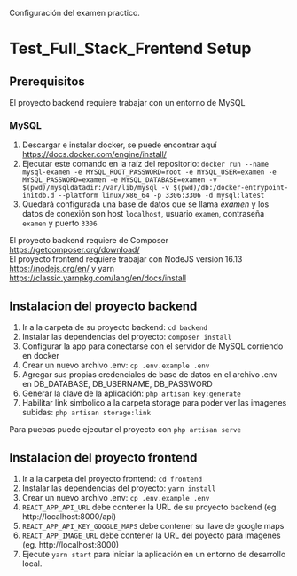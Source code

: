 Configuración del examen practico.

# Test_Full_Stack_Frentend Setup

## Prerequisitos

El proyecto backend requiere trabajar con un entorno de MySQL

### MySQL

1. Descargar e instalar docker, se puede encontrar aquí https://docs.docker.com/engine/install/
2. Ejecutar este comando en la raíz del repositorio: `docker run --name mysql-examen -e MYSQL_ROOT_PASSWORD=root -e MYSQL_USER=examen -e MYSQL_PASSWORD=examen -e MYSQL_DATABASE=examen -v $(pwd)/mysqldatadir:/var/lib/mysql -v $(pwd)/db:/docker-entrypoint-initdb.d --platform linux/x86_64 -p 3306:3306 -d mysql:latest`
3. Quedará configurada una base de datos que se llama *examen* y los datos de conexión son host `localhost`, usuario `examen`, contraseña `examen` y puerto `3306`

El proyecto backend requiere de Composer https://getcomposer.org/download/  
El proyecto frontend requiere trabajar con NodeJS version 16.13 https://nodejs.org/en/ y yarn https://classic.yarnpkg.com/lang/en/docs/install


## Instalacion del proyecto backend

1. Ir a la carpeta de su proyecto backend: `cd backend`
2. Instalar las dependencias del proyecto: `composer install`
3. Configurar la app para conectarse con el servidor de MySQL corriendo en docker
4. Crear un nuevo archivo .env: `cp .env.example .env`
5. Agregar sus propias credenciales de base de datos en el archivo .env en DB_DATABASE, DB_USERNAME, DB_PASSWORD
6. Generar la clave de la aplicación: `php artisan key:generate`
7. Habilitar link simbolico a la carpeta storage para poder ver las imagenes subidas: `php artisan storage:link`

Para puebas puede ejecutar el proyecto con `php artisan serve`


## Instalacion del proyecto frontend

1. Ir a la carpeta del proyecto frontend: `cd frontend`
2. Instalar las dependencias del proyecto: `yarn install`
3. Crear un nuevo archivo .env: `cp .env.example .env`
4. `REACT_APP_API_URL` debe contener la URL de su proyecto backend (eg. http://localhost:8000/api)
5. `REACT_APP_API_KEY_GOOGLE_MAPS` debe contener su llave de google maps
6. `REACT_APP_IMAGE_URL` debe contener la URL del poyecto para imagenes (eg. http://localhost:8000)
7. Ejecute `yarn start` para iniciar la aplicación en un entorno de desarrollo local.